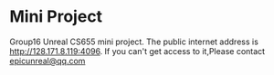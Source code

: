 # Mini Project
Group16 Unreal CS655 mini project. The public internet address is http://128.171.8.119:4096. If you can't get access to it,Please contact epicunreal@qq.com

